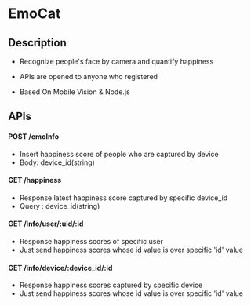 # EmoCat

## Description
- Recognize people's face by camera and quantify happiness

- APIs are opened to anyone who registered

- Based On Mobile Vision & Node.js


## APIs

#### POST /emoInfo
- Insert happiness score of people who are captured by device
- Body: device_id(string)

#### GET /happiness
- Response latest happiness score captured by specific device_id
- Query : device_id(string)

#### GET /info/user/:uid/:id
- Response happiness scores of specific user
- Just send happiness scores whose id value is over specific 'id' value

#### GET /info/device/:device_id/:id
- Response happiness scores captured by specific device
- Just send happiness scores whose id value is over specific 'id' value


